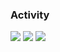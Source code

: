 <h3>
  Activity
</h3>


![](http://github-profile-summary-cards.vercel.app/api/cards/stats?username=Joma-kun&theme=github_dark)
![](http://github-profile-summary-cards.vercel.app/api/cards/repos-per-language?username=Joma-kun&theme=github_dark)
![](http://github-profile-summary-cards.vercel.app/api/cards/profile-details?username=Joma-kun&theme=github_dark)

